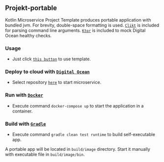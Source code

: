 ## Projekt-portable

Kotlin Microservice Project Template produces portable application with bundled jvm. For brevity,
double-space formatting is used. [`Clikt`](https://ajalt.github.io/clikt/whyclikt/) is included for
parsing command line arguments. [`Ktor`](https://ktor.io/) is included to mock Digital Ocean healthy
checks.

### Usage

* Just click [`this button`](https://github.com/demidko/Projekt-portable/generate) to use template.

### Deploy to cloud with [`Digital Ocean`](https://cloud.digitalocean.com/)

* Select repository [`here`](https://cloud.digitalocean.com/apps) to start microservice.

### Run with [`Docker`](https://www.docker.com/products/docker-desktop)

* Execute command `docker-compose up` to start the application in a container.

### Build with [`Gradle`](https://gradle.org/)

* Execute command `gradle clean test runtime` to build self-executable app.

A portable app will be located in `build/image` directory. Start it manually with executable file
in `build/image/bin`.
